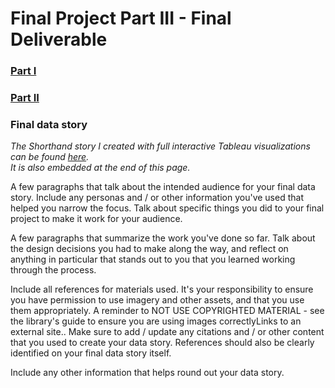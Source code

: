# Final Project Part III - Final Deliverable
### [Part I](/finalProject1.rmd)
### [Part II](/finalProject2.rmd)

### Final data story
_The Shorthand story I created with full interactive Tableau visualizations can be found [here](https://carnegiemellon.shorthandstories.com/rgwang/index.html)._  
_It is also embedded at the end of this page._

A few paragraphs that talk about the intended audience for your final data story.  Include any personas and / or other information you've used that helped you narrow the focus.  Talk about specific things you did to your final project to make it work for your audience. 

A few paragraphs that summarize the work you've done so far.  Talk about the design decisions you had to make along the way, and reflect on anything in particular that stands out to you that you learned working through the process.

Include all references for materials used.  It's your responsibility to ensure you have permission to use imagery and other assets, and that you use them appropriately.  A reminder to NOT USE COPYRIGHTED MATERIAL - see the library's guide to ensure you are using images correctlyLinks to an external site..  Make sure to add / update any citations and / or other content that you used to create your data story.  References should also be clearly identified on your final data story itself. 

Include any other information that helps round out your data story.
